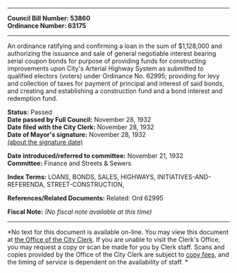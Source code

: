 * * * * *  
  
**Council Bill Number: [](#h0)[](#h2)53860**   
**Ordinance Number: 63175**  
  
* * * * *  
  
An ordinance ratifying and confirming a loan in the sum of $1,128,000 and authorizing the issuance and sale of general negotiable interest bearing serial coupon bonds for purpose of providing funds for constructing improvements upon City's Arterial Highway System as submitted to qualified electors (voters) under Ordinance No. 62995; providing for levy and collection of taxes for payment of principal and interest of said bonds, and creating and establishing a construction fund and a bond interest and redemption fund.  
  
**Status:** Passed   
**Date passed by Full Council:** November 28, 1932   
**Date filed with the City Clerk:** November 28, 1932   
**Date of Mayor's signature:** November 28, 1932   
[(about the signature date)](/~public/approvaldate.htm)   
  
  
**Date introduced/referred to committee:** November 21, 1932   
**Committee:** Finance and Streets & Sewers   
  
**Index Terms:** LOANS, BONDS, SALES, HIGHWAYS, INITIATIVES-AND-REFERENDA, STREET-CONSTRUCTION,  
  
**References/Related Documents:** Related: Ord 62995  
  
**Fiscal Note:** *(No fiscal note available at this time)*  
  
* * * * *  
  
*No text for this document is available on-line. You may view this document at [the Office of the City Clerk](http://www.seattle.gov/leg/clerk/contactUs.htm). If you are unable to visit the Clerk's Office, you may request a copy or scan be made for you by Clerk staff. Scans and copies provided by the Office of the City Clerk are subject to [copy fees](http://clerk.seattle.gov/~public/clerkfees.htm), and the timing of service is dependent on the availability of staff. *  
  
  
